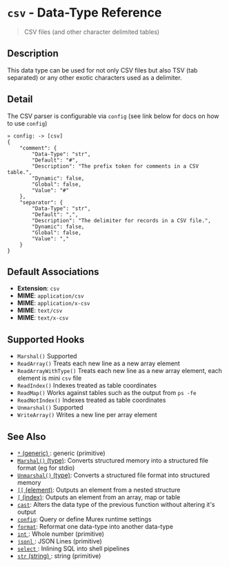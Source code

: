 # `csv`  - Data-Type Reference

> CSV files (and other character delimited tables)

## Description

This data type can be used for not only CSV files but also TSV (tab separated)
or any other exotic characters used as a delimiter.

## Detail

The CSV parser is configurable via `config` (see link below for docs on how to
use `config`)

    » config: -> [csv]      
    {
        "comment": {
            "Data-Type": "str",
            "Default": "#",
            "Description": "The prefix token for comments in a CSV table.",
            "Dynamic": false,
            "Global": false,
            "Value": "#"
        },
        "separator": {
            "Data-Type": "str",
            "Default": ",",
            "Description": "The delimiter for records in a CSV file.",
            "Dynamic": false,
            "Global": false,
            "Value": ","
        }
    }

## Default Associations

* **Extension**: `csv`
* **MIME**: `application/csv`
* **MIME**: `application/x-csv`
* **MIME**: `text/csv`
* **MIME**: `text/x-csv`


## Supported Hooks

* `Marshal()`
    Supported
* `ReadArray()`
    Treats each new line as a new array element
* `ReadArrayWithType()`
    Treats each new line as a new array element, each element is mini `csv` file
* `ReadIndex()`
    Indexes treated as table coordinates
* `ReadMap()`
    Works against tables such as the output from `ps -fe` 
* `ReadNotIndex()`
    Indexes treated as table coordinates
* `Unmarshal()`
    Supported
* `WriteArray()`
    Writes a new line per array element

## See Also

* [`*` (generic) ](../types/generic.md):
  generic (primitive)
* [`Marshal()` (type)](../apis/Marshal.md):
  Converts structured memory into a structured file format (eg for stdio)
* [`Unmarshal()` (type)](../apis/Unmarshal.md):
  Converts a structured file format into structured memory
* [`[[` (element)](../commands/element.md):
  Outputs an element from a nested structure
* [`[` (index)](../commands/index.md):
  Outputs an element from an array, map or table
* [`cast`](../commands/cast.md):
  Alters the data type of the previous function without altering it's output
* [`config`](../commands/config.md):
  Query or define Murex runtime settings
* [`format`](../commands/format.md):
  Reformat one data-type into another data-type
* [`int` ](../types/int.md):
  Whole number (primitive)
* [`jsonl` ](../types/jsonl.md):
  JSON Lines (primitive)
* [`select` ](../optional/select.md):
  Inlining SQL into shell pipelines
* [`str` (string) ](../types/str.md):
  string (primitive)